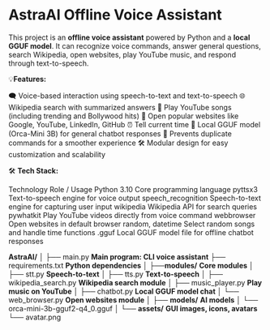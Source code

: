 # AstraAI Offline Voice Assistant

This project is an **offline voice assistant** powered by Python and a **local GGUF model**. It can recognize voice commands, answer general questions, search Wikipedia, open websites, play YouTube music, and respond through text-to-speech.


💡**Features:**

🗨️ Voice-based interaction using speech-to-text and text-to-speech
🌐 Wikipedia search with summarized answers
🎵 Play YouTube songs (including trending and Bollywood hits)
🔗 Open popular websites like Google, YouTube, LinkedIn, GitHub
⏰ Tell current time
🧠 Local GGUF model (Orca-Mini 3B) for general chatbot responses
🔄 Prevents duplicate commands for a smoother experience
🛠️ Modular design for easy customization and scalability

 🛠️ **Tech Stack:**

Technology	Role / Usage
Python 3.10	Core programming language
pyttsx3	Text-to-speech engine for voice output
speech_recognition	Speech-to-text engine for capturing user input
wikipedia	Wikipedia API for search queries
pywhatkit	Play YouTube videos directly from voice command
webbrowser	Open websites in default browser
random, datetime	Select random songs and handle time functions
.gguf	Local GGUF model file for offline chatbot responses


**AstraAI/**
│
├── main.py                     **Main program: CLI voice assistant**
├── requirements.txt            **Python dependencies**
│
├──**modules/**                   **Core modules**
│   ├── stt.py                  **Speech-to-text**
│   ├── tts.py                  **Text-to-speech**
│   ├── wikipedia_search.py     **Wikipedia search module**
│   ├── music_player.py         **Play music on YouTube**
│   ├── chatbot.py              **Local GGUF model chat**
│   └── web_browser.py          **Open websites module**
│
├── **models/**                    **AI models**
│   └── orca-mini-3b-gguf2-q4_0.gguf
│
└── **assets/**                     **GUI images, icons, avatars**
    └── avatar.png

